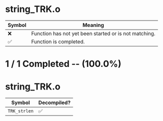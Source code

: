 # string_TRK.o
| Symbol | Meaning 
| ------------- | ------------- 
| :x: | Function has not yet been started or is not matching. 
| :white_check_mark: | Function is completed. 


# 1 / 1 Completed -- (100.0%)
# string_TRK.o
| Symbol | Decompiled? |
| ------------- | ------------- |
| `TRK_strlen` | :white_check_mark: |
